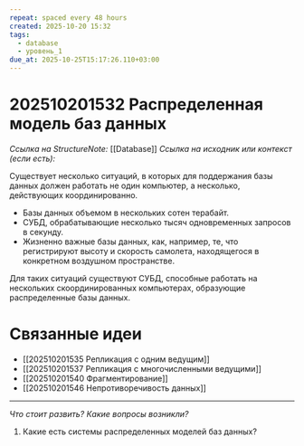 ```yaml
---
repeat: spaced every 48 hours
created: 2025-10-20 15:32
tags:
  - database
  - уровень_1
due_at: 2025-10-25T15:17:26.110+03:00
---
```

# 202510201532 Распределенная модель баз данных

*Ссылка на StructureNote:* [[Database]]
*Ссылка на исходник или контекст (если есть):*

Существует несколько ситуаций, в которых для поддержания базы данных должен работать не один компьютер, а несколько, действующих координированно.

- Базы данных объемом в нескольких сотен терабайт. 
- СУБД, обрабатывающие несколько тысяч одновременных запросов в секунду.
- Жизненно важные базы данных, как, например, те, что регистрируют высоту и скорость самолета, находящегося в конкретном воздушном пространстве.

Для таких ситуаций существуют СУБД, способные работать на нескольких скоординированных компьютерах, образующие распределенные базы данных.

# Связанные идеи

- [[202510201535 Репликация с одним ведущим]]
- [[202510201537 Репликация с многочисленными ведущими]]
- [[202510201540 Фрагментирование]]
- [[202510201546 Непротиворечивость данных]]

---

*Что стоит развить? Какие вопросы возникли?*
1) Какие есть системы распределенных моделей баз данных?